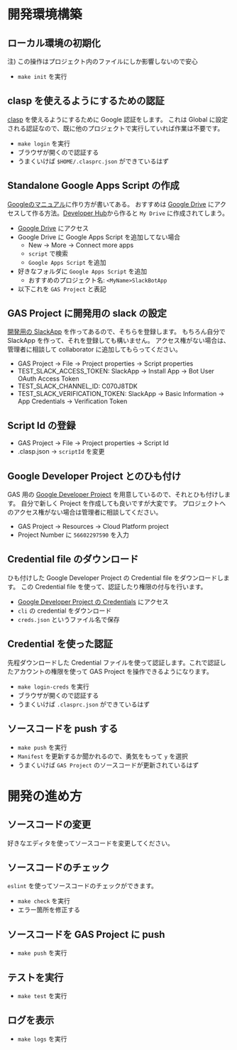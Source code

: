 # 開発環境構築

## ローカル環境の初期化

注) この操作はプロジェクト内のファイルにしか影響しないので安心

- `make init` を実行

## clasp を使えるようにするための認証

[clasp](https://github.com/google/clasp) を使えるようにするために Google 認証をします。
これは Global に設定される認証なので、既に他のプロジェクトで実行していれば作業は不要です。

- `make login` を実行
- ブラウザが開くので認証する
- うまくいけば `$HOME/.clasprc.json` ができているはず

## Standalone Google Apps Script の作成

[Googleのマニュアル](https://developers.google.com/apps-script/guides/standalone)に作り方が書いてある。
おすすめは [Google Drive](https://drive.google.com) にアクセスして作る方法。[Developer Hub](https://script.google.com)から作ると `My Drive` に作成されてしまう。

- [Google Drive](https://drive.google.com) にアクセス
- Google Drive に Google Apps Script を追加してない場合
  - New -> More -> Connect more apps
  - `script` で検索
  - `Google Apps Script` を追加
- 好きなフォルダに `Google Apps Script` を追加
  - おすすめのプロジェクト名: `<MyName>SlackBotApp`
- 以下これを `GAS Project` と表記

## GAS Project に開発用の slack の設定

[開発用の SlackApp](https://api.slack.com/apps/AC92PKXST) を作ってあるので、そちらを登録します。
もちろん自分で SlackApp を作って、それを登録しても構いません。
アクセス権がない場合は、管理者に相談して collaborator に追加してもらってください。

- GAS Project -> File -> Project properties -> Script properties
- TEST_SLACK_ACCESS_TOKEN: SlackApp -> Install App -> Bot User OAuth Access Token
- TEST_SLACK_CHANNEL_ID: C070J8TDK
- TEST_SLACK_VERIFICATION_TOKEN: SlackApp -> Basic Information -> App Credentials -> Verification Token

## Script Id の登録

- GAS Project -> File -> Project properties -> Script Id
- .clasp.json -> `scriptId` を変更

## Google Developer Project とのひも付け

GAS 用の [Google Developer Project](https://console.developers.google.com/apis/dashboard?project=apps-script-160201) を用意しているので、それとひも付けします。
自分で新しく Project を作成しても良いですが大変です。
プロジェクトへのアクセス権がない場合は管理者に相談してください。

- GAS Project -> Resources -> Cloud Platform project
- Project Number に `56602297590` を入力

## Credential file のダウンロード

ひも付けした Google Developer Project の Credential file をダウンロードします。
この Credential file を使って、認証したり権限の付与を行います。

- [Google Developer Project の Credentials](https://console.developers.google.com/apis/credentials?project=apps-script-160201) にアクセス
- `cli` の credential をダウンロード
- `creds.json` というファイル名で保存

## Credential を使った認証

先程ダウンロードした Credential ファイルを使って認証します。これで認証したアカウントの権限を使って GAS Project を操作できるようになります。

- `make login-creds` を実行
- ブラウザが開くので認証する
- うまくいけば `.clasprc.json` ができているはず

## ソースコードを push する

- `make push` を実行
- `Manifest` を更新するか聞かれるので、勇気をもって `y` を選択
- うまくいけば `GAS Project` のソースコードが更新されているはず

# 開発の進め方

## ソースコードの変更

好きなエディタを使ってソースコードを変更してください。

## ソースコードのチェック

`eslint` を使ってソースコードのチェックができます。

- `make check` を実行
- エラー箇所を修正する

## ソースコードを GAS Project に push

- `make push` を実行

## テストを実行

- `make test` を実行

## ログを表示

- `make logs` を実行
